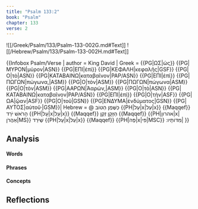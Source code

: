 ```yaml
---
title: "Psalm 133:2"
book: "Psalm"
chapter: 133
verse: 2
---
```

![[/Greek/Psalm/133/Psalm-133-002G.md#Text]]
![[/Hebrew/Psalm/133/Psalm-133-002H.md#Text]]

{{Infobox Psalm/Verse |
  author = King David |
  Greek = {{PG|ΩΣ|ὡς}} {{PG|ΜΥΡΟΝ|μύρον|ASN}} {{PG|ΕΠΙ|ἐπὶ}} {{PG|ΚΕΦΑΛΗ|κεφαλῆς|GSF}} {{PG|Ο|τὸ|ASN}} {{PG|ΚΑΤΑΒΑΙΝΩ|καταβαῖνον|PAP/ASN}} {{PG|ΕΠΙ|ἐπὶ}} {{PG|ΠΩΓΩΝ|πώγωνα,|ASM}} {{PG|Ο|τὸν|ASM}} {{PG|ΠΩΓΩΝ|πώγωνα|ASM}} {{PG|Ο|τὸν|ASM}} {{PG|ΑΑΡΩΝ|Ἀαρών,|ASM}} {{PG|Ο|τὸ|ASN}} {{PG|ΚΑΤΑΒΑΙΝΩ|καταβαῖνον|PAP/ASN}} {{PG|ΕΠΙ|ἐπὶ}} {{PG|Ο|τὴν|ASF}} {{PG|ΩΑ|ᾤαν|ASF}} {{PG|Ο|τοῦ|GSN}} {{PG|ΕΝΔΥΜΑ|ἐνδύματος|GSN}} {{PG|ΑΥΤΟΣ|αὐτοῦ·|GSM}}|
  Hebrew = @
כַּשֶּׁמֶן
הַטּוֹב
{{PH|עָל|x|עַל|x}}
{{Maqqef}}
הָרֹאשׁ
יֹרֵד
{{PH|עָל|x|עַל|x}}
{{Maqqef}}
הַזָּקָן
זְקַן
{{Maqqef}}
{{PH|אהרון|x|אַהֲרֹן|MS}}
שֶׁיֹּרֵד
{{PH|עָל|x|עַל|x}}
{{Maqqef}}
{{PH|פֶּה|x|פִּי|MSC}}
מִדּוֹתָיו
׃|
}}

## Analysis

#### Words

#### Phrases

#### Concepts

## Reflections
